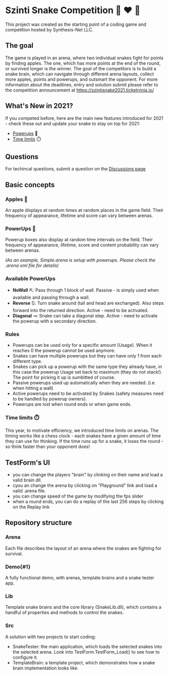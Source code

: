 # Szinti Snake Competition :snake: :heart: :apple:

This project was created as the starting point of a coding game and competition hosted by Synthesis-Net LLC.

## The goal

The game is played in an arena, where two individual snakes fight for points by finding apples. The one, which has more points at the end of the round, or survived longer is the winner. The goal of the competitors is to build a snake brain, which can navigate through different arena layouts, collect more apples, points and powerups, and outsmart the opponent.
For more information about the deadlines, entry and solution submit please refer to the competition announcement at https://szintisnake2021.ticketninja.io/

## What's New in 2021?
If you competed before, here are the main new features introduced for 2021 - check these out and update your snake to stay on top for 2021:
* [Powerups](#powerups-) 💪
* [Time limits](#time-limits-stopwatch) ⏱️

## Questions
For techincal questions, submit a question on the [Discussions page](https://github.com/szintisnake/szinti-snake-competition/discussions)

## Basic concepts

### Apples 🍎
An apple displays at random times at random places in the game field. Their frequency of appearance, lifetime and score can vary between arenas.

### PowerUps 🎁
Powerup boxes also display at random time intervals on the field. Their frequency of appearance, lifetime, score and content probability can vary between arenas.

_(As an example, Simple.arena is setup with powerups. Please check the .arena xml file for details)_

### Available PowerUps
* **NoWall** ⛏️: Pass through 1 block of wall. Passive - is simply used when available and passing through a wall.
* **Reverse** 🔃: Turn snake around (tail and head are exchanged). Also steps forward into the returned direction. Active - need to be activated.
* **Diagonal** ↝: Snake can take a diagonal step. Active - need to activate the powerup with a secondary direction.

### Rules
* Powerups can be used only for a specific amount (Usage). When it reaches 0 the powerup cannot be used anymore.
* Snakes can have multiple powerups but they can have only 1 from each different type.
* Snakes can pick up a powerup with the same type they already have, in this case the powerup Usage set back to maximum (they do not stack!). The point for picking it up is sumbitted of course.
* Passive powerups used up automatically when they are needed. (i.e. when hitting a wall)
* Active powerups need to be activated by Snakes (safety measures need to be handled by powerup owners).
* Powerups are lost when round ends or when game ends.

### Time limits ⏱️
This year, to motivate efficiency, we introduced time limits on arenas. The timing works like a chess clock - each snakes have a given amount of time they can use for thinking. If the time runs up for a snake, it loses the round - so think faster than your opponent does!

## TestForm's UI
- you can change the players "brain" by clinking on their name and load a valid brain dll.
- cyou an change the arena by clicking on "Playground" link and load a valid .arena file.
- you can change speed of the game by modifying the fps slider
- when a round ends, you can do a replay of the last 256 steps by clicking on the Replay link

## Repository structure

### Arena

Each file describes the layout of an arena where the snakes are fighting for survival.

### Demo{#1}

A fully functional demo, with arenas, template brains and a snake tester app.

### Lib

Template snake brains and the core library (SnakeLib.dll), which contains a handful of properties and methods to control the snakes.

### Src

A solution with two projects to start coding:
- SnakeTester: the main application, which loads the selected snakes into the selected arena. Look into TestForm.TestForm_Load() to see how to configure it.
- TemplateBrain: a template project, which demonstrates how a snake brain implementation looks like.
